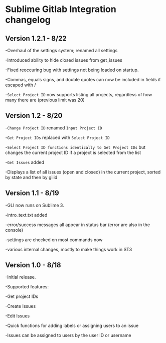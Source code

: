 Sublime Gitlab Integration changelog
====================================

Version 1.2.1 - 8/22
------------------------------------
-Overhaul of the settings system; renamed all settings

-Introduced ability to hide closed issues from get_issues

-Fixed reoccuring bug with settings not being loaded on startup.

-Commas, equals signs, and double quotes can now be included in fields if escaped with /

-`Select Project ID` now supports listing all projects, regardless of how many there are (previous limit was 20)

Version 1.2 - 8/20
------------------------------------
-`Change Project ID` renamed `Input Project ID`

-`Get Project IDs` replaced with `Select Project ID`

  -`Select Project ID functions identically to Get Project IDs` but changes the current project ID if a project is selected from the list

-`Get Issues` added

  -Displays a list of all issues (open and closed) in the current project, sorted by state and then by giiid

Version 1.1 - 8/19
------------------------------------
-GLI now runs on Sublime 3.

-intro_text.txt added

-error/success messages all appear in status bar (error are also in the console)

-settings are checked on most commands now

-various internal changes, mostly to make things work in ST3

Version 1.0 - 8/18
------------------------------------
-Initial release. 

-Supported features:

  -Get project IDs

  -Create Issues

  -Edit Issues

  -Quick functions for adding labels or assigning users to an issue
  
  -Issues can be assigned to users by the user ID or username

